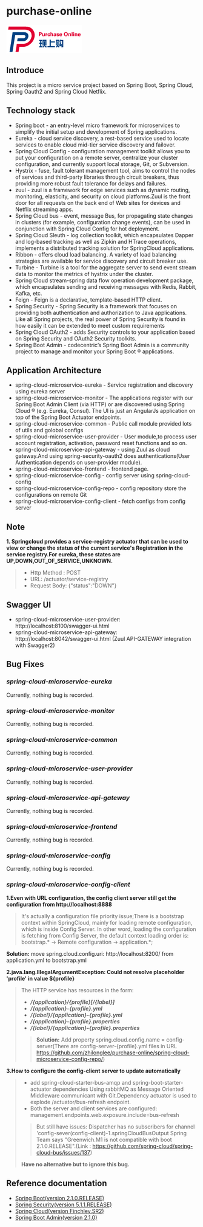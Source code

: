 # purchase-online
![logo](https://github.com/zhilonglee/purchase-online/blob/master/spring-cloud-microservice-frontend/src/main/resources/static/img/logo.png)
## Introduce
This project is a micro service project based on Spring Boot, Spring Cloud, Spring Oauth2 and Spring Cloud Netflix.

## Technology stack

* Spring boot - an entry-level micro framework for microservices to simplify the initial setup and development of Spring applications.
* Eureka - cloud service discovery, a rest-based service used to locate services to enable cloud mid-tier service discovery and failover.
* Spring Cloud Config - configuration management toolkit allows you to put your configuration on a remote server, centralize your cluster configuration, and currently support local storage, Git, or Subversion.
* Hystrix - fuse, fault tolerant management tool, aims to control the nodes of services and third-party libraries through circuit breakers, thus providing more robust fault tolerance for delays and failures.
* zuul - zuul is a framework for edge services such as dynamic routing, monitoring, elasticity, and security on cloud platforms.Zuul is the front door for all requests on the back end of Web sites for devices and Netflix streaming apps.
* Spring Cloud bus - event, message Bus, for propagating state changes in clusters (for example, configuration change events), can be used in conjunction with Spring Cloud Config for hot deployment.
* Spring Cloud Sleuth - log collection toolkit, which encapsulates Dapper and log-based tracking as well as Zipkin and HTrace operations, implements a distributed tracking solution for SpringCloud applications.
* Ribbon - offers cloud load balancing. A variety of load balancing strategies are available for service discovery and circuit breaker use.
* Turbine - Turbine is a tool for the aggregate server to send event stream data to monitor the metrics of hystrix under the cluster.
* Spring Cloud stream-spring data flow operation development package, which encapsulates sending and receiving messages with Redis, Rabbit, Kafka, etc.
* Feign - Feign is a declarative, template-based HTTP client.
* Spring Security - Spring Security is a framework that focuses on providing both authentication and authorization to Java applications. Like all Spring projects, the real power of Spring Security is found in how easily it can be extended to meet custom requirements
* Spring Cloud OAuth2 - adds Security controls to your application based on Spring Security and OAuth2 Security toolkits.
* Spring Boot Admin - codecentric’s Spring Boot Admin is a community project to manage and monitor your Spring Boot ® applications. 

## Application Architecture

* spring-cloud-microservice-eureka - Service registration and discovery using eureka server
* spring-cloud-microservice-monitor -  The applications register with our Spring Boot Admin Client (via HTTP) or are discovered using Spring Cloud ® (e.g. Eureka, Consul). The UI is just an AngularJs application on top of the Spring Boot Actuator endpoints.
* spring-cloud-microservice-common - Public call module provided lots of utils and golobal configs 
* spring-cloud-microservice-user-provider - User module,to process user account registration, activation, password reset functions and so on.
* spring-cloud-microservice-api-gateway - using Zuul as cloud gateway.And using spring-security-oauth2 does authentications(User Authentication depends on user-provider module).
* spring-cloud-microservice-frontend - frontend page.
* spring-cloud-microservice-config - config server using spring-cloud-config
* spring-cloud-microservice-config-repo - config repository store the configurations on remote Git 
* spring-cloud-microservice-config-client - fetch configs from config server
## Note
**1. Springcloud provides a service-registry actuator that can be used to view or change the status of the current service's Registration in the service registry.For eureka, these states are UP,DOWN,OUT_OF_SERVICE,UNKNOWN.** 
> *  Http Method : POST 
> * URL: /actuator/service-registry
> * Request Body: {"status":"DOWN"} 
## Swagger UI
* spring-cloud-microservice-user-provider: http://localhost:8100/swagger-ui.html
* spring-cloud-microservice-api-gateway: http://localhost:8042/swagger-ui.html (Zuul API-GATEWAY integration with Swagger2)
## Bug Fixes
### _spring-cloud-microservice-eureka_
Currently, nothing bug is recorded.
### _spring-cloud-microservice-monitor_
Currently, nothing bug is recorded.
### _spring-cloud-microservice-common_ 
Currently, nothing bug is recorded.
### _spring-cloud-microservice-user-provider_
Currently, nothing bug is recorded.
### _spring-cloud-microservice-api-gateway_
Currently, nothing bug is recorded.
### _spring-cloud-microservice-frontend_
Currently, nothing bug is recorded.
### _spring-cloud-microservice-config_ 
Currently, nothing bug is recorded.
### _spring-cloud-microservice-config-client_
**1.Even with URL configuration, the config client server still get the configuration from http://localhost:8888**
> It's actually a configuration file priority issue;There is a bootstrap context within SpringCloud, mainly for loading remote configuration, which is inside Config Server.
In other word, loading the configuration is fetching from Config Server, the default context loading order is:  bootstrap.* -> Remote configuration -> application.*;

**Solution:**  move spring.cloud.config.uri: http://localhost:8200/ from application.yml to bootstrap.yml

**2.java.lang.IllegalArgumentException: Could not resolve placeholder 'profile' in value ${profile}**
>The HTTP service has resources in the form:
>* **_/{application}/{profile}[/{label}]_**
>* **_/{application}-{profile}.yml_**
>* **_/{label}/{application}-{profile}.yml_**
>* **_/{application}-{profile}.properties_**
>* **_/{label}/{application}-{profile}.properties_**
>>**Solution:**  Add property spring.cloud.config.name = config-server(There are config-server-{profile}.yml files in URL https://github.com/zhilonglee/purchase-online/spring-cloud-microservice-config-repo/)

**3.How to configure the config-client server to update automatically**
>* add spring-cloud-starter-bus-amqp and spring-boot-starter-actuator dependencies
Using rabbitMQ as Message Oriented Middleware communicant with Git.Dependency actuator is used to explode /actuator/bus-refresh endpoint.
>* Both the server and client services are configured:
management.endpoints.web.exposure.include=bus-refresh
>>But still have issues:
Dispatcher has no subscribers for channel 'config-sever(config-client)-1.springCloudBusOutput
Spring Team says "Greenwich.M1 is not compatible with boot 2.1.0.RELEASE".(Link : https://github.com/spring-cloud/spring-cloud-bus/issues/137)
>>
>**Have no alternative but to ignore this bug.**

## Reference documentation
* [Spring Boot(version 2.1.0.RELEASE)](https://docs.spring.io/spring-boot/docs/2.1.0.RELEASE/reference/htmlsingle/)
* [Spring Security(version 5.1.1.RELEASE)](https://docs.spring.io/spring-security/site/docs/5.1.1.RELEASE/reference/htmlsingle/)
* [Spring Cloud(version Finchley.SR2)](https://cloud.spring.io/spring-cloud-static/Finchley.SR2/)
* [Spring Boot Admin(version 2.1.0)](http://codecentric.github.io/spring-boot-admin/2.1.0/)
